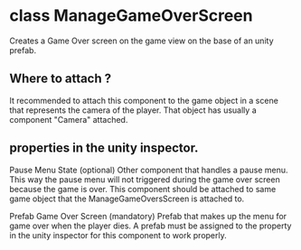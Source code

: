 # class ManageGameOverScreen

Creates a Game Over screen on the game view on the base of an unity prefab.

## Where to attach ?

It recommended to attach this component to the game object in a scene that represents the camera of the player. That object has usually a component "Camera" attached.

## properties in the unity inspector.

Pause Menu State (optional)
Other component that handles a pause menu. This way the pause menu will not triggered during the game over screen because the game is over. This component should be attached to same game object that the ManageGameOversScreen is attached to.

Prefab Game Over Screen (mandatory)
Prefab that makes up the menu for game over when the player dies. A prefab must be assigned to the property in the unity inspector for this component to work properly.
